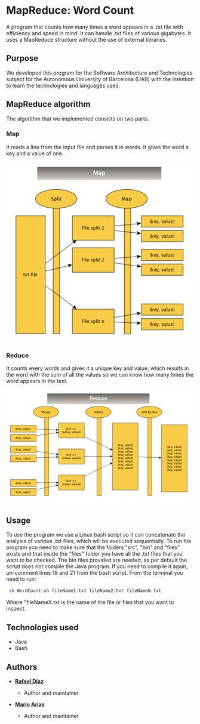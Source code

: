 # MapReduce: Word Count

A program that counts how many times a word appears in a .txt file with efficiency and speed in mind. It can handle .txt files of various gigabytes. It uses a MapReduce structure without the use of external libraries.

## Purpose

We developed this program for the Software Architecture and Technologies subject for the Autonomous University of Barcelona (UAB) with the intention to learn the technologies and languages used.

## MapReduce algorithm

The algorithm that we implemented consists on two parts.

### Map

It reads a line from the input file and parses it in words. It gives the word a key and a value of one.

![Map diagram](./img/map.png)

### Reduce

It counts every words and gives it a unique key and value, which results in the word with the sum of all the values so we can know how many times the word appears in the text.

![Reduce diagram](./img/reduce.png)

## Usage

To use the program we use a Linux bash script so it can concatenate the analysis of various .txt files, which will be executed sequentially. To run the program you need to make sure that the folders "src", "bin" and "files" exists and that inside the "files" folder you have all the .txt files that you want to be checked. The bin files provided are needed, as per default the script does not compile the Java program. If you need to compile it again, un-comment lines 19 and 21 from the bash script. From the terminal you need to run:

```Bash
 sh WordCount.sh fileName1.txt fileName2.txt fileNameN.txt
 ```

 Where "fileNameX.txt is the name of the file or files that you want to inspect.

## Technologies used

* Java
* Bash

## Authors

* **[Rafael Díaz](https://github.com/palancana)**

  * Author and maintainer

* **[Mario Arias](https://github.com/Shooter9)**

  * Author and maintainer